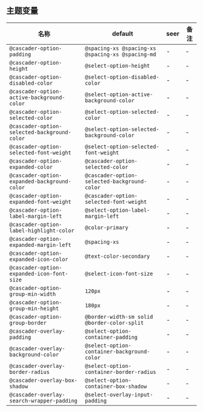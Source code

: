 ## 主题变量

| 名称 | default | seer | 备注 |
| --- | --- | --- | --- |
| `@cascader-option-padding` | `@spacing-xs @spacing-xs @spacing-xs @spacing-md` | - | - |
| `@cascader-option-height` | `@select-option-height` | - | - |
| `@cascader-option-disabled-color` | `@select-option-disabled-color` | - | - |
| `@cascader-option-active-background-color` | `@select-option-active-background-color` | - | - |
| `@cascader-option-selected-color` | `@select-option-selected-color` | - | - |
| `@cascader-option-selected-background-color` | `@select-option-selected-background-color` | - | - |
| `@cascader-option-selected-font-weight` | `@select-option-selected-font-weight` | - | - |
| `@cascader-option-expanded-color` | `@cascader-option-selected-color` | - | - |
| `@cascader-option-expanded-background-color` | `@cascader-option-selected-background-color` | - | - |
| `@cascader-option-expanded-font-weight` | `@cascader-option-selected-font-weight` | - | - |
| `@cascader-option-label-margin-left` | `@select-option-label-margin-left` | - | - |
| `@cascader-option-label-highlight-color` | `@color-primary` | - | - |
| `@cascader-option-expanded-margin-left` | `@spacing-xs` | - | - |
| `@cascader-option-expanded-icon-color` | `@text-color-secondary` | - | - |
| `@cascader-option-expanded-icon-font-size` | `@select-icon-font-size` | - | - |
| `@cascader-option-group-min-width` | `120px` | - | - |
| `@cascader-option-group-min-height` | `180px` | - | - |
| `@cascader-option-group-border` | `@border-width-sm solid @border-color-split` | - | - |
| `@cascader-overlay-padding` | `@select-option-container-padding` | - | - |
| `@cascader-overlay-background-color` | `@select-option-container-background-color` | - | - |
| `@cascader-overlay-border-radius` | `@select-option-container-border-radius` | - | - |
| `@cascader-overlay-box-shadow` | `@select-option-container-box-shadow` | - | - |
| `@cascader-overlay-search-wrapper-padding` | `@select-overlay-input-padding` | - | - |

